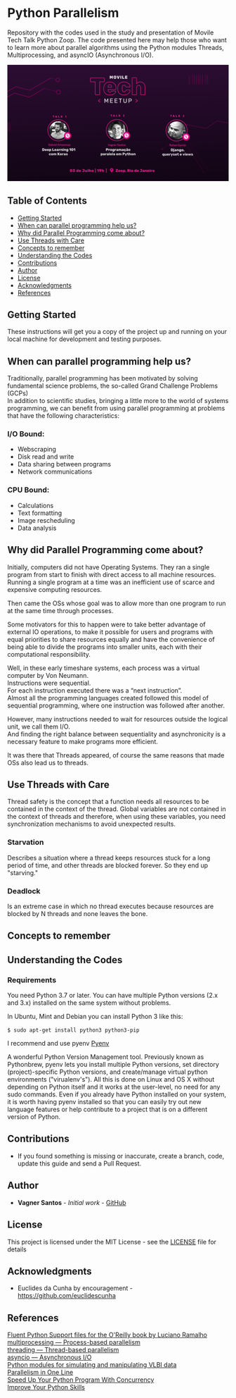 # Python Parallelism
Repository with the codes used in the study and presentation of Movile Tech Talk Python Zoop.
The code presented here may help those who want to learn more about parallel algorithms using the Python modules Threads, Multiprocessing, and asyncIO (Asynchronous I/O).

![Logo](techtalkpython.png)

## Table of Contents

* [Getting Started](#getting-started)
* [When can parallel programming help us?](#when-can-parallel-programming-help-us)
* [Why did Parallel Programming come about?](#why-did-parallel-programming-come-about)
* [Use Threads with Care](#use-threads-with-care)
* [Concepts to remember](#concepts-to-remember)
* [Understanding the Codes](#understanding-the-codes)
* [Contributions](#contributions)
* [Author](#author)
* [License](#license)
* [Acknowledgments](#acknowledgments)
* [References](#references)

## Getting Started

These instructions will get you a copy of the project up and running on your local machine for development and testing purposes.

## When can parallel programming help us?

Traditionally, parallel programming has been motivated by solving fundamental science problems, the so-called Grand Challenge Problems (GCPs)  
In addition to scientific studies, bringing a little more to the world of systems programming, we can benefit from using parallel programming at problems that have the following characteristics:  

### I/O Bound:
* Webscraping
* Disk read and write
* Data sharing between programs
* Network communications

### CPU Bound:
* Calculations
* Text formatting
* Image rescheduling
* Data analysis

## Why did Parallel Programming come about?

Initially, computers did not have Operating Systems. 
They ran a single program from start to finish with direct access to all machine resources.  
Running a single program at a time was an inefficient use of scarce and expensive computing resources.  
  
Then came the OSs whose goal was to allow more than one program to run at the same time through processes.  
  
Some motivators for this to happen were to take better advantage of external IO operations, to make it possible for users and programs with equal priorities to share resources equally and have the convenience of being able to divide the programs into smaller units, each with their computational responsibility.  
  
Well, in these early timeshare systems, each process was a virtual computer by Von Neumann.  
Instructions were sequential.  
For each instruction executed there was a “next instruction”.  
Almost all the programming languages ​​created followed this model of sequential programming, where one instruction was followed after another.  
  
However, many instructions needed to wait for resources outside the logical unit, we call them I/O.  
And finding the right balance between sequentiality and asynchronicity is a necessary feature to make programs more efficient.  
  
It was there that Threads appeared, of course the same reasons that made OSs also lead us to threads.  

## Use Threads with Care

Thread safety is the concept that a function needs all resources to be contained in the context of the thread. Global variables are not contained in the context of threads and therefore, when using these variables, you need synchronization mechanisms to avoid unexpected results.

### Starvation 
Describes a situation where a thread keeps resources stuck for a long period of time, and other threads are blocked forever. So they end up "starving."  

### Deadlock
Is an extreme case in which no thread executes because resources are blocked by N threads and none leaves the bone.  


## Concepts to remember

## Understanding the Codes

### Requirements

You need Python 3.7 or later. You can have multiple Python versions (2.x and 3.x) installed on the same system without problems.

In Ubuntu, Mint and Debian you can install Python 3 like this:

    $ sudo apt-get install python3 python3-pip

I recommend and use pyenv [Pyenv](https://github.com/pyenv/pyenv#installation)

A wonderful Python Version Management tool. Previously known as Pythonbrew, pyenv lets you install multiple Python versions, set directory (project)-specific Python versions, and create/manage virtual python environments ("virualenv's"). All this is done on Linux and OS X without depending on Python itself and it works at the user-level, no need for any sudo commands. Even if you already have Python installed on your system, it is worth having pyenv installed so that you can easily try out new language features or help contribute to a project that is on a different version of Python.

## Contributions

* If you found something is missing or inaccurate, create a branch, code, update this guide and send a Pull Request.

## Author

* **Vagner Santos** - *Initial work* - [GitHub](https://github.com/vagnerpgss)

## License

This project is licensed under the MIT License - see the [LICENSE](LICENSE.md) file for details

## Acknowledgments

* Euclides da Cunha by encouragement - https://github.com/euclidescunha

## References

[Fluent Python Support files for the O'Reilly book by Luciano Ramalho](https://github.com/fluentpython)  
[multiprocessing — Process-based parallelism](https://docs.python.org/3.7/library/multiprocessing.html)  
[threading — Thread-based parallelism](https://docs.python.org/3.7/library/threading.html)  
[asyncio — Asynchronous I/O](https://docs.python.org/3.7/library/asyncio.html)  
[Python modules for simulating and manipulating VLBI data](https://github.com/achael/eht-imaging)  
[Parallelism in One Line](https://chriskiehl.com/article/parallelism-in-one-line)  
[Speed Up Your Python Program With Concurrency](https://realpython.com/python-concurrency/)  
[Improve Your Python Skills](https://dbader.org/blog/)  
